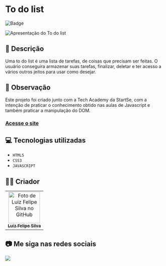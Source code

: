 # To do list
![Badge](http://img.shields.io/static/v1?label=STATUS&message=CONCLUIDO&color=GREEN&style=for-the-badge)             

<img src="https://github.com/luizfelipe9627/startse/blob/main/assets/video/to-do-list.gif" alt="Apresentação do To do list">

## 📄 Descrição
Uma to do list é uma lista de tarefas, de coisas que precisam ser feitas. O usuário conseguira armazenar suas tarefas, finalizar, deletar e ter acesso a vários outros jeitos para usar como desejar.

## 📑 Observação
Este projeto foi criado junto com a Tech Academy da StartSe, com a intenção de praticar o conhecimento obtido nas aulas de Javascript e também praticar a manipulação do DOM.

### <a href="https://luizfelipe9627-to-do-list.netlify.app">Acesse o site</a>

## 💻 Tecnologias utilizadas

- ``HTML5``
- ``CSS3``
- ``JAVASCRIPT``

## 🧑‍💻 Criador

<table>
  <tr>
    <td align="center">
      <a href="https://github.com/luizfelipe9627">
        <img src="https://github.com/luizfelipe9627.png" width="100px;" alt="Foto de Luiz Felipe Silva no GitHub"/><br>
        <sub>
          <b>Luiz Felipe Silva</b>
        </sub>
      </a>
    </td>
  </tr>
</table>

## 📷 Me siga nas redes sociais<br>

<p align="left">
  <a href="https://www.linkedin.com/in/luizfelipe9627/" target="_blank"><img src="https://img.shields.io/badge/-LinkedIn-%230077B5?style=for-the-badge&logo=linkedin&logoColor=white"></a>
</p>